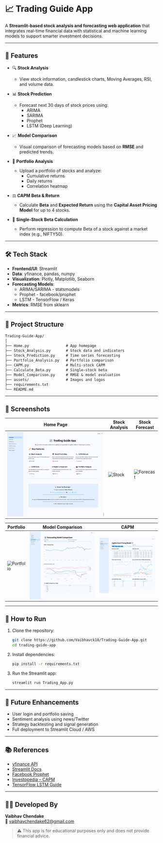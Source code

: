 
# 📈 Trading Guide App

A **Streamlit-based stock analysis and forecasting web application** that integrates real-time financial data with statistical and machine learning models to support smarter investment decisions.

---

## 🚀 Features

- 🔍 **Stock Analysis**
  - View stock information, candlestick charts, Moving Averages, RSI, and volume data.
  
- 📊 **Stock Prediction**
  - Forecast next 30 days of stock prices using:
    - ARIMA
    - SARIMA
    - Prophet
    - LSTM (Deep Learning)

- 📈 **Model Comparison**
  - Visual comparison of forecasting models based on **RMSE** and predicted trends.

- 💼 **Portfolio Analysis**
  - Upload a portfolio of stocks and analyze:
    - Cumulative returns
    - Daily returns
    - Correlation heatmap

- ⚖️ **CAPM Beta & Return**
  - Calculate **Beta** and **Expected Return** using the **Capital Asset Pricing Model** for up to 4 stocks.

- 📐 **Single-Stock Beta Calculation**
  - Perform regression to compute Beta of a stock against a market index (e.g., NIFTY50).

---

## 🛠 Tech Stack

- **Frontend/UI**: Streamlit
- **Data**: yfinance, pandas, numpy
- **Visualization**: Plotly, Matplotlib, Seaborn
- **Forecasting Models**:
  - ARIMA/SARIMA - statsmodels
  - Prophet - facebook/prophet
  - LSTM - TensorFlow / Keras
- **Metrics**: RMSE from sklearn

---

## 📂 Project Structure

```
Trading-Guide-App/
│
├── Home.py                 # App homepage
├── Stock_Analysis.py       # Stock data and indicators
├── Stock_Prediction.py     # Time series forecasting
├── Portfolio_Analysis.py   # Portfolio comparison
├── CAPM.py                 # Multi-stock CAPM
├── Calculate_Beta.py       # Single-stock beta
├── Model_Comparison.py     # RMSE & model evaluation
├── assets/                 # Images and logos
├── requirements.txt
└── README.md
```

---

## 📸 Screenshots

| Home Page | Stock Analysis | Stock Forecast |
|-----------|----------------|----------------|
| ![Home](assets/home_page.png) | ![Stock](assets/stock_snalysis.png) | ![Forecast](assets/prediction.png) |

| Portfolio | Model Comparison | CAPM |
|-----------|------------------|------|
| ![Portfolio](assets/portfolio.png) | ![Model](assets/model_comparison.png) | ![CAPM](assets/capm_return.png) | ![CAMP](assets/capm_beta.png) |

---

## 🔧 How to Run

1. Clone the repository:
   ```bash
   git clone https://github.com/Vaibhavck18/Trading-Guide-App.git
   cd trading-guide-app
   ```

2. Install dependencies:
   ```bash
   pip install -r requirements.txt
   ```

3. Run the Streamlit app:
   ```bash
   streamlit run Trading_App.py
   ```

---

## 🎯 Future Enhancements

- User login and portfolio saving
- Sentiment analysis using news/Twitter
- Strategy backtesting and signal generation
- Full deployment to Streamlit Cloud / AWS

---

## 📚 References

- [yfinance API](https://pypi.org/project/yfinance/)
- [Streamlit Docs](https://docs.streamlit.io/)
- [Facebook Prophet](https://facebook.github.io/prophet/)
- [Investopedia – CAPM](https://www.investopedia.com/terms/c/capm.asp)
- [TensorFlow LSTM Guide](https://www.tensorflow.org/)

---

## 🙋‍♂️ Developed By

**Vaibhav Chendake**  
📧 vaibhavchendake62@gmail.com

> ⚠️ This app is for educational purposes only and does not provide financial advice.
